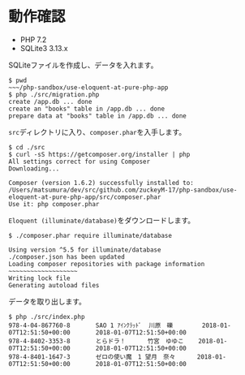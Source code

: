 # 動作確認

- PHP 7.2
- SQLite3 3.13.x

SQLiteファイルを作成し、データを入れます。

```
$ pwd
~~~/php-sandbox/use-eloquent-at-pure-php-app
$ php ./src/migration.php
create /app.db ... done
create an "books" table in /app.db ... done
prepare data at "books" table in /app.db ... done
```

`src`ディレクトリに入り、`composer.phar`を入手します。

```
$ cd ./src
$ curl -sS https://getcomposer.org/installer | php
All settings correct for using Composer
Downloading...

Composer (version 1.6.2) successfully installed to: /Users/matsumura/dev/src/github.com/zuckeyM-17/php-sandbox/use-eloquent-at-pure-php-app/src/composer.phar
Use it: php composer.phar
```

`Eloquent (illuminate/database)`をダウンロードします。

```
$ ./composer.phar require illuminate/database

Using version ^5.5 for illuminate/database
./composer.json has been updated
Loading composer repositories with package information
~~~~~~~~~~~~~~~~~~~
Writing lock file
Generating autoload files
```

データを取り出します。

```
$ php ./src/index.php
978-4-04-867760-8       SAO 1 ｱｲﾝｸﾗｯﾄﾞ  川原　礫        2018-01-07T12:51:50+00:00       2018-01-07T12:51:50+00:00
978-4-8402-3353-8       とらドラ！      竹宮　ゆゆこ    2018-01-07T12:51:50+00:00       2018-01-07T12:51:50+00:00
978-4-8401-1647-3       ゼロの使い魔　1 望月　奈々      2018-01-07T12:51:50+00:00       2018-01-07T12:51:50+00:00
```
